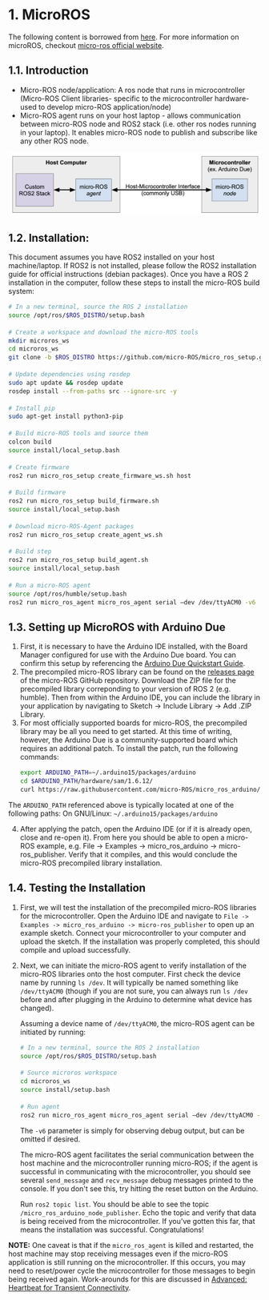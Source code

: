 # 1. MicroROS
The following content is borrowed from [here](https://roboticsknowledgebase.com/wiki/interfacing/microros-for-ros2-on-microcontrollers/#installation-overview). For more information on microROS, checkout [micro-ros official website](https://micro.ros.org/docs/tutorials/programming_rcl_rclc/overview/).

## 1.1. Introduction
* Micro-ROS node/application: A ros node that runs in microcontroller (Micro-ROS Client libraries- specific to the microcontroller hardware- used to develop micro-ROS application/node)
* Micro-ROS agent runs on your host laptop - allows communication between micro-ROS node and ROS2 stack (i.e. other ros nodes running in your laptop). It enables micro-ROS node to publish and subscribe like any other ROS node.

![microros_img](.images/../images/micro-ros.png)

## 1.2. Installation:
This document assumes you have ROS2 installed on your host machine/laptop. If ROS2 is not installed, please follow the ROS2 installation guide for official instructions (debian packages). Once you have a ROS 2 installation in the computer, follow these steps to install the micro-ROS build system:

```bash
# In a new terminal, source the ROS 2 installation
source /opt/ros/$ROS_DISTRO/setup.bash

# Create a workspace and download the micro-ROS tools
mkdir microros_ws
cd microros_ws
git clone -b $ROS_DISTRO https://github.com/micro-ROS/micro_ros_setup.git src/micro_ros_setup

# Update dependencies using rosdep
sudo apt update && rosdep update
rosdep install --from-paths src --ignore-src -y

# Install pip
sudo apt-get install python3-pip

# Build micro-ROS tools and source them
colcon build
source install/local_setup.bash

# Create firmware  
ros2 run micro_ros_setup create_firmware_ws.sh host

# Build firmware 
ros2 run micro_ros_setup build_firmware.sh
source install/local_setup.bash

# Download micro-ROS-Agent packages
ros2 run micro_ros_setup create_agent_ws.sh

# Build step
ros2 run micro_ros_setup build_agent.sh
source install/local_setup.bash

# Run a micro-ROS agent
source /opt/ros/humble/setup.bash
ros2 run micro_ros_agent micro_ros_agent serial –dev /dev/ttyACM0 -v6
```

## 1.3. Setting up MicroROS with Arduino Due

1. First, it is necessary to have the Arduino IDE installed, with the Board Manager configured for use with the Arduino Due board. You can confirm this setup by referencing the [Arduino Due Quickstart Guide](https://docs.arduino.cc/hardware/due).
2. The precompiled micro-ROS library can be found on the [releases page](https://github.com/micro-ROS/micro_ros_arduino/releases) of the micro-ROS GitHub repository. Download the ZIP file for the precompiled library correponding to your version of ROS 2 (e.g. humble). Then from within the Arduino IDE, you can include the library in your application by navigating to Sketch -> Include Library -> Add .ZIP Library.
3. For most officially supported boards for micro-ROS, the precompiled library may be all you need to get started. At this time of writing, however, the Arduino Due is a community-supported board which requires an additional patch. To install the patch, run the following commands:
    ```bash
    export ARDUINO_PATH=~/.arduino15/packages/arduino
    cd $ARDUINO_PATH/hardware/sam/1.6.12/
    curl https://raw.githubusercontent.com/micro-ROS/micro_ros_arduino/humble/extras/patching_boards/platform_arduinocore_sam.txt > platform.txt
    ```

The `ARDUINO_PATH` referenced above is typically located at one of the following paths:
On GNU/Linux: `~/.arduino15/packages/arduino`

4. After applying the patch, open the Arduino IDE (or if it is already open, close and re-open it). From here you should be able to open a micro-ROS example, e.g. File -> Examples -> micro_ros_arduino -> micro-ros_publisher. Verify that it compiles, and this would conclude the micro-ROS precompiled library installation.


## 1.4. Testing the Installation

1. First, we will test the installation of the precompiled micro-ROS libraries for the microcontroller. Open the Arduino IDE and navigate to `File -> Examples -> micro_ros_arduino -> micro-ros_publisher` to open up an example sketch. Connect your microcontroller to your computer and upload the sketch. If the installation was properly completed, this should compile and upload successfully.

2. Next, we can initiate the micro-ROS agent to verify installation of the micro-ROS libraries onto the host computer. First check the device name by running `ls /dev`. It will typically be named something like `/dev/ttyACM0` (though if you are not sure, you can always run `ls /dev` before and after plugging in the Arduino to determine what device has changed). 
   
    Assuming a device name of `/dev/ttyACM0`, the micro-ROS agent can be initiated by running: 
    ```bash
    # In a new terminal, source the ROS 2 installation
    source /opt/ros/$ROS_DISTRO/setup.bash

    # Source microros workspace
    cd microros_ws
    source install/setup.bash

    # Run agent
    ros2 run micro_ros_agent micro_ros_agent serial –dev /dev/ttyACM0 -v6
    ```
    The `-v6` parameter is simply for observing debug output, but can be omitted if desired. 
    
    The micro-ROS agent facilitates the serial communication between the host machine and the microcontroller running micro-ROS; if the agent is successful in communicating with the microcontroller, you should see several `send_message` and `recv_message` debug messages printed to the console. If you don't see this, try hitting the reset button on the Arduino.

    Run `ros2 topic list`. You should be able to see the topic `/micro_ros_arduino_node_publisher`. Echo the topic and verify that data is being received from the microcontroller. If you've gotten this far, that means the installation was successful. Congratulations!

**NOTE:** One caveat is that if the `micro_ros_agent` is killed and restarted, the host machine may stop receiving messages even if the micro-ROS application is still running on the microcontroller. If this occurs, you may need to reset/power cycle the microcontroller for those messages to begin being received again. Work-arounds for this are discussed in [Advanced: Heartbeat for Transient Connectivity](#advanced-heartbeat-for-transient-connectivity).
